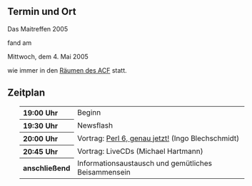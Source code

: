 <h2>Termin und Ort</h2>
 <p>
 Das Maitreffen 2005 
 
 fand am 
 </p>
 Mittwoch, dem 4. Mai 2005
 <p> wie immer in den <a href="/Treffen/Treffpunkt/">Räumen des ACF</a> statt.</p>
 <h2>Zeitplan</h2>
 <table width="100%" align="center" style="margin-left:20pt;">
 <tr>
	 <th align="left" width="20%">19:00 Uhr</th>
	 <td align="left" width="80%">Beginn</td>
	</tr>
 <tr>
	 <th align="left" width="20%">19:30 Uhr</th>
	 <td align="left" width="80%">Newsflash</td>
	</tr>
 <tr>
	 <th align="left" width="20%">20:00 Uhr</th>
	 <td align="left" width="80%">Vortrag: <a href="/Angebote/Vortraege/Perl6/">Perl 6, genau jetzt!</a> (Ingo Blechschmidt)</td>
	</tr>
 <tr>
	 <th align="left" width="20%">20:45 Uhr</th>
	 <td align="left" width="80%">Vortrag: LiveCDs (Michael Hartmann)</td>
	</tr>
 <tr>
	 <th align="left" width="20%">anschließend</th>
	 <td align="left" width="80%">Informationsaustausch und gemütliches Beisammensein</td>
	</tr>
 </table>
